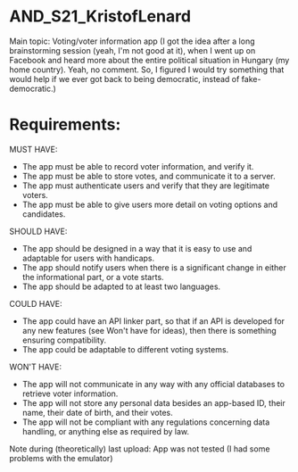 # AND_S21_KristofLenard

Main topic: Voting/voter information app (I got the idea after a long brainstorming session (yeah, I'm not good at it), when I went up on Facebook and heard more about the entire political situation in Hungary (my home country). Yeah, no comment. So, I figured I would try something that would help if we ever got back to being democratic, instead of fake-democratic.)

# Requirements:

MUST HAVE:

 - The app must be able to record voter information, and verify it.
 - The app must be able to store votes, and communicate it to a server.
 - The app must authenticate users and verify that they are legitimate voters.
 - The app must be able to give users more detail on voting options and candidates.

SHOULD HAVE:

 - The app should be designed in a way that it is easy to use and adaptable for users with handicaps. 
 - The app should notify users when there is a significant change in either the informational part, or a vote starts.
 - The app should be adapted to at least two languages.

COULD HAVE:

 - The app could have an API linker part, so that if an API is developed for any new features (see Won't have for ideas), then there is something ensuring compatibility.
 - The app could be adaptable to different voting systems.

WON'T HAVE:

 - The app will not communicate in any way with any official databases to retrieve voter information.
 - The app will not store any personal data besides an app-based ID, their name, their date of birth, and their votes.
 - The app will not be compliant with any regulations concerning data handling, or anything else as required by law.

Note during (theoretically) last upload: App was not tested (I had some problems with the emulator)